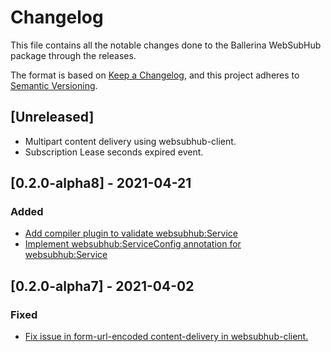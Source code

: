# Changelog
This file contains all the notable changes done to the Ballerina WebSubHub package through the releases.

The format is based on [Keep a Changelog](https://keepachangelog.com/en/1.0.0/),
and this project adheres to [Semantic Versioning](https://semver.org/spec/v2.0.0.html).

## [Unreleased]
- Multipart content delivery using websubhub-client.
- Subscription Lease seconds expired event.

## [0.2.0-alpha8] - 2021-04-21
### Added
- [Add compiler plugin to validate websubhub:Service](https://github.com/ballerina-platform/ballerina-standard-library/issues/1099)
- [Implement websubhub:ServiceConfig annotation for websubhub:Service](https://github.com/ballerina-platform/ballerina-standard-library/issues/1253)

## [0.2.0-alpha7] - 2021-04-02
### Fixed
- [Fix issue in form-url-encoded content-delivery in websubhub-client.](https://github.com/ballerina-platform/ballerina-standard-library/issues/1107)